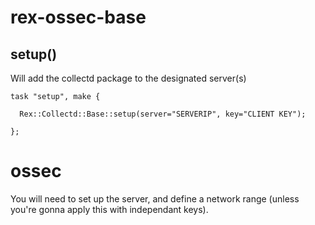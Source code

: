 # rex-ossec-base

## setup()
Will add the collectd package to the designated server(s)



```
task "setup", make {

  Rex::Collectd::Base::setup(server="SERVERIP", key="CLIENT KEY");

};
```

# ossec
You will need to set up the server, and define a network range (unless you're gonna apply this with independant keys).

